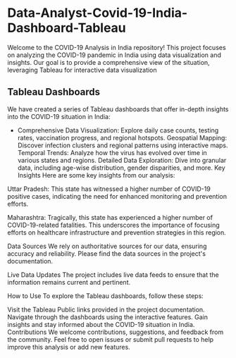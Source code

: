 # Data-Analyst-Covid-19-India-Dashboard-Tableau
Welcome to the COVID-19 Analysis in India repository! This project focuses on analyzing the COVID-19 pandemic in India using data visualization and insights. Our goal is to provide a comprehensive view of the situation, leveraging Tableau for interactive data visualization

## Tableau Dashboards
We have created a series of Tableau dashboards that offer in-depth insights into the COVID-19 situation in India:

+ Comprehensive Data Visualization: Explore daily case counts, testing rates, vaccination progress, and regional hotspots.
Geospatial Mapping: Discover infection clusters and regional patterns using interactive maps.
Temporal Trends: Analyze how the virus has evolved over time in various states and regions.
Detailed Data Exploration: Dive into granular data, including age-wise distribution, gender disparities, and more.
Key Insights
Here are some key insights from our analysis:

Uttar Pradesh: This state has witnessed a higher number of COVID-19 positive cases, indicating the need for enhanced monitoring and prevention efforts.

Maharashtra: Tragically, this state has experienced a higher number of COVID-19-related fatalities. This underscores the importance of focusing efforts on healthcare infrastructure and prevention strategies in this region.

Data Sources
We rely on authoritative sources for our data, ensuring accuracy and reliability. Please find the data sources in the project's documentation.

Live Data Updates
The project includes live data feeds to ensure that the information remains current and pertinent.

How to Use
To explore the Tableau dashboards, follow these steps:

Visit the Tableau Public links provided in the project documentation.
Navigate through the dashboards using the interactive features.
Gain insights and stay informed about the COVID-19 situation in India.
Contributions
We welcome contributions, suggestions, and feedback from the community. Feel free to open issues or submit pull requests to help improve this analysis or add new features.

